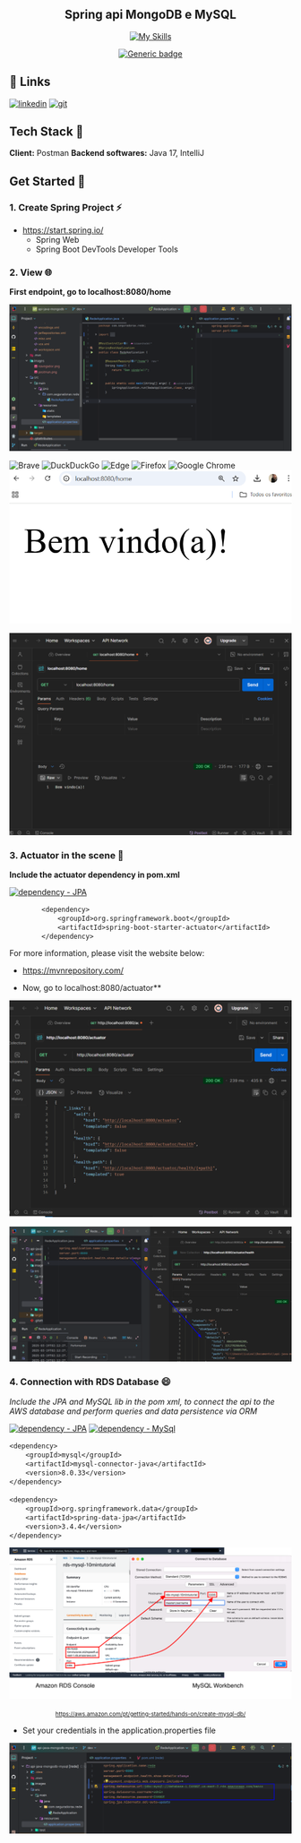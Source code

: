 
  <h2 align="center"> Spring api MongoDB e MySQL</h2>
<center>

[![My Skills](https://skillicons.dev/icons?i=aws,java,mysql,postman,vscode,spring&perline=3)](https://skillicons.dev)


[![Generic badge](https://img.shields.io/badge/status-developing-yellow.svg)](/#/)


</center>

## 🔗 Links

[![linkedin](https://img.shields.io/badge/linkedin-0A66C2?style=for-the-badge&logo=linkedin&logoColor=white)](https://br.linkedin.com/in/luiza-andrade-ti/) [![git](https://img.shields.io/badge/github-000?style=for-the-badge&logo=github&logoColor=white)](https://github.com/luizaandradeti/)


## Tech Stack 🔨
**Client:** Postman
**Backend softwares:** Java 17, IntelliJ


## Get Started 🚀 

### 1. Create Spring Project  ⚡️
- https://start.spring.io/ 
    - Spring Web 
    - Spring Boot DevTools Developer Tools

### 2. View 🌐

 **First endpoint, go to localhost:8080/home**

![App Screenshot](images/alter.png) 


![Brave](https://img.shields.io/badge/Brave-FB542B?style=for-the-badge&logo=Brave&logoColor=white)
![DuckDuckGo](https://img.shields.io/badge/duckduckgo-de5833?style=for-the-badge&logo=duckduckgo&logoColor=white)
![Edge](https://img.shields.io/badge/Edge-0078D7?style=for-the-badge&logo=Microsoft-edge&logoColor=white)
![Firefox](https://img.shields.io/badge/Firefox-FF7139?style=for-the-badge&logo=Firefox-Browser&logoColor=white)
![Google Chrome](https://img.shields.io/badge/Google%20Chrome-4285F4?style=for-the-badge&logo=GoogleChrome&logoColor=white)
![App Screenshot](images/navegador.png) 

![App Screenshot](images/postman.png)  

### 3. Actuator in the scene 🔬

 **Include the actuator dependency in pom.xml**

[![dependency - JPA](https://img.shields.io/badge/Dependency-Actuator-turquoise )](https://mvnrepository.com/artifact/org.springframework.boot/spring-boot-starter-actuator/1.2.1.RELEASE)
````
		<dependency>
			<groupId>org.springframework.boot</groupId>
			<artifactId>spring-boot-starter-actuator</artifactId>
		</dependency>
````
For more information, please visit the website below:
- https://mvnrepository.com/

- Now, go to localhost:8080/actuator**

![App Screenshot](images/actuator.png)

![App Screenshot](images/details.png)

### 4. Connection with RDS Database 😄   

*Include the JPA and MySQL lib in the pom xml, to connect the api to the AWS database and perform queries and data persistence via ORM*


[![dependency - JPA](https://img.shields.io/badge/Dependency-JPA-red)](https://mvnrepository.com/artifact/org.springframework.boot/spring-boot-starter-data-jpa)
[![dependency - MySql](https://img.shields.io/badge/Dependency-MySQL-yellow)]([https://mvnrepository.com/search?q=MYSQL)


````
<dependency>
	<groupId>mysql</groupId>
	<artifactId>mysql-connector-java</artifactId>
	<version>8.0.33</version>
</dependency>

<dependency>
	<groupId>org.springframework.data</groupId>
	<artifactId>spring-data-jpa</artifactId>
	<version>3.4.4</version>
</dependency>

````
![App Screenshot](images/connect-b.0249a5354c7767138c0efabeef2a2cec0104f084.png)<center><font size="1">https://aws.amazon.com/pt/getting-started/hands-on/create-mysql-db/</font></center>

- Set your credentials in the application.properties file

![App Screenshot](images/DATABASEAPPLICATION.png)

